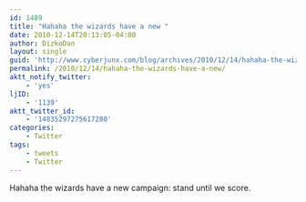 ```yaml
---
id: 1489
title: "Hahaha the wizards have a new "
date: 2010-12-14T20:13:05-04:00
author: DizkoDan
layout: single
guid: 'http://www.cyberjunx.com/blog/archives/2010/12/14/hahaha-the-wizards-have-a-new/'
permalink: /2010/12/14/hahaha-the-wizards-have-a-new/
aktt_notify_twitter:
    - 'yes'
ljID:
    - '1139'
aktt_twitter_id:
    - '14835297275617280'
categories:
    - Twitter
tags:
    - tweets
    - Twitter
---
```


Hahaha the wizards have a new campaign: stand until we score.